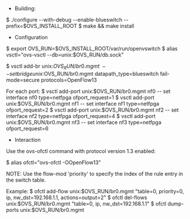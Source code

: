 - Building:

$ ./configure --with-debug --enable-blueswitch --prefix=$OVS_INSTALL_ROOT
$ make && make install

- Configuration

$ export OVS_RUN=$OVS_INSTALL_ROOT/var/run/openvswitch
$ alias vsctl="ovs-vsctl --db=unix:$OVS_RUN/db.sock"

$ vsctl add-br unix:$OVS_RUN/br0.mgmt \
     -- set bridge unix:$OVS_RUN/br0.mgmt datapath_type=blueswitch fail-mode=secure protocols=OpenFlow13

For each port:
$ vsctl add-port unix:$OVS_RUN/br0.mgmt nf0 -- set interface nf0 type=netfpga ofport_request=1
$ vsctl add-port unix:$OVS_RUN/br0.mgmt nf1 -- set interface nf1 type=netfpga ofport_request=2
$ vsctl add-port unix:$OVS_RUN/br0.mgmt nf2 -- set interface nf2 type=netfpga ofport_request=4
$ vsctl add-port unix:$OVS_RUN/br0.mgmt nf3 -- set interface nf3 type=netfpga ofport_request=6

- Interaction

Use the ovs-ofctl command with protocol version 1.3 enabled:

$ alias ofctl="ovs-ofctl -OOpenFlow13"

NOTE: Use the flow-mod 'priority' to specify the index of the rule entry in the switch table.

Example:
$ ofctl add-flow  unix:$OVS_RUN/br0.mgmt "table=0, priority=0, ip, nw_dst=192.168.1.1, actions=output=2"
$ ofctl del-flows unix:$OVS_RUN/br0.mgmt "table=0, ip, nw_dst=192.168.1.1"
$ ofctl dump-ports unix:$OVS_RUN/br0.mgmt

